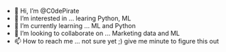 - 👋 Hi, I’m @C0dePirate
- 👀 I’m interested in ... learing Python, ML
- 🌱 I’m currently learning ... ML and Python
- 💞️ I’m looking to collaborate on ... Marketing data and ML
- 📫 How to reach me ... not sure yet ;) give me minute to figure this out

<!---
C0dePirate/C0dePirate is a ✨ special ✨ repository because its `README.md` (this file) appears on your GitHub profile.
You can click the Preview link to take a look at your changes.
--->
